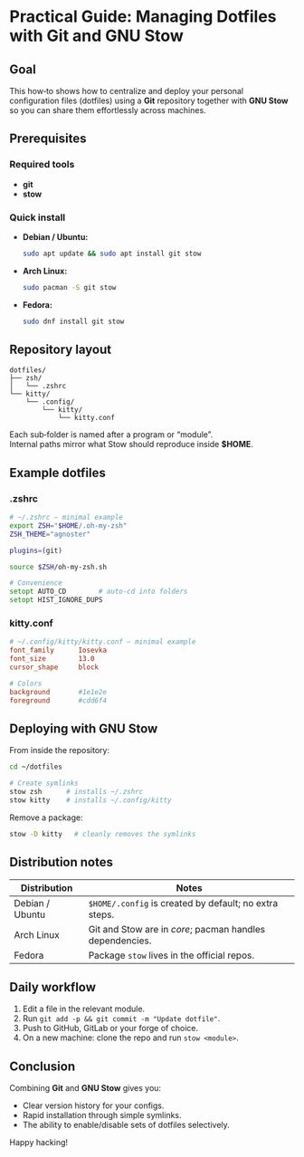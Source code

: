 # Practical Guide: Managing Dotfiles with Git and GNU Stow

## Goal

This how‑to shows how to centralize and deploy your personal configuration files (dotfiles) using a **Git** repository together with **GNU Stow** so you can share them effortlessly across machines.

## Prerequisites

### Required tools

- **git**
- **stow**

### Quick install

- **Debian / Ubuntu:**  
  ```bash
  sudo apt update && sudo apt install git stow
  ```
- **Arch Linux:**  
  ```bash
  sudo pacman -S git stow
  ```
- **Fedora:**  
  ```bash
  sudo dnf install git stow
  ```

## Repository layout

```text
dotfiles/
├── zsh/
│   └── .zshrc
└── kitty/
    └── .config/
        └── kitty/
            └── kitty.conf
```

Each sub‑folder is named after a program or “module”.  
Internal paths mirror what Stow should reproduce inside **$HOME**.

## Example dotfiles

### .zshrc

```zsh
# ~/.zshrc — minimal example
export ZSH="$HOME/.oh-my-zsh"
ZSH_THEME="agnoster"

plugins=(git)

source $ZSH/oh-my-zsh.sh

# Convenience
setopt AUTO_CD        # auto‑cd into folders
setopt HIST_IGNORE_DUPS
```

### kitty.conf

```conf
# ~/.config/kitty/kitty.conf — minimal example
font_family      Iosevka
font_size        13.0
cursor_shape     block

# Colors
background       #1e1e2e
foreground       #cdd6f4
```

## Deploying with GNU Stow

From inside the repository:

```bash
cd ~/dotfiles

# Create symlinks
stow zsh      # installs ~/.zshrc
stow kitty    # installs ~/.config/kitty
```

Remove a package:

```bash
stow -D kitty   # cleanly removes the symlinks
```

## Distribution notes

| Distribution   | Notes                                                       |
|----------------|-------------------------------------------------------------|
| Debian / Ubuntu| `$HOME/.config` is created by default; no extra steps.      |
| Arch Linux     | Git and Stow are in *core*; pacman handles dependencies.    |
| Fedora         | Package `stow` lives in the official repos.                 |

## Daily workflow

1. Edit a file in the relevant module.  
2. Run `git add -p && git commit -m "Update dotfile"`.  
3. Push to GitHub, GitLab or your forge of choice.  
4. On a new machine: clone the repo and run `stow <module>`.

## Conclusion

Combining **Git** and **GNU Stow** gives you:

- Clear version history for your configs.
- Rapid installation through simple symlinks.
- The ability to enable/disable sets of dotfiles selectively.

Happy hacking!
